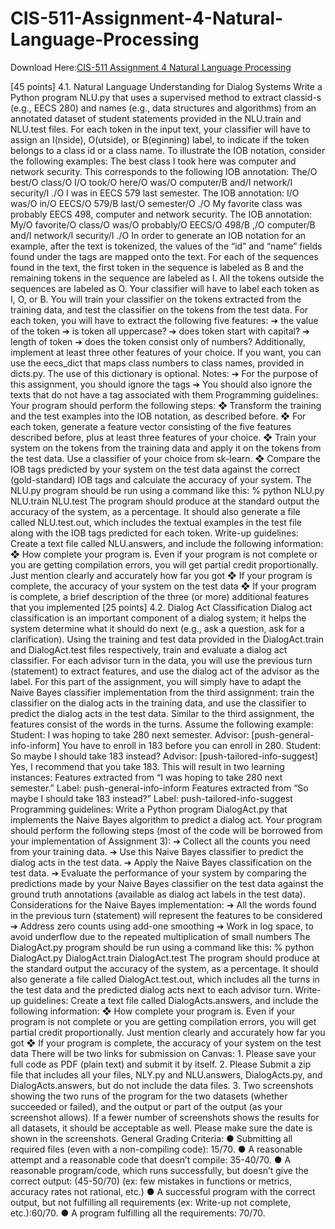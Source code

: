 # CIS-511-Assignment-4-Natural-Language-Processing
Download Here:[CIS-511 Assignment 4 Natural Language Processing](https://codingherolab.com/product/cis-511-assignment-4-natural-language-processing/)

[45 points] 4.1. Natural Language Understanding for Dialog Systems Write a Python program NLU.py that uses a supervised method to extract classid-s (e.g., EECS 280) and names (e.g., data structures and algorithms) from an annotated dataset of student statements provided in the NLU.train and NLU.test files. For each token in the input text, your classifier will have to assign an I(nside), O(utside), or B(eginning) label, to indicate if the token belongs to a class id or a class name. To illustrate the IOB notation, consider the following examples: The best class I took here was computer and network security. This corresponds to the following IOB annotation: The/O best/O class/O I/O took/O here/O was/O computer/B and/I network/I security/I ./O I was in EECS 579 last semester. The IOB annotation: I/O was/O in/O EECS/O 579/B last/O semester/O ./O My favorite class was probably EECS 498, computer and network security. The IOB annotation: My/O favorite/O class/O was/O probably/O EECS/O 498/B ,/O computer/B and/I network/I security/I ./O In order to generate an IOB notation for an example, after the text is tokenized, the values of the “id” and “name” fields found under the tags are mapped onto the text. For each of the sequences found in the text, the first token in the sequence is labeled as B and the remaining tokens in the sequence are labeled as I. All the tokens outside the sequences are labeled as O. Your classifier will have to label each token as I, O, or B. You will train your classifier on the tokens extracted from the training data, and test the classifier on the tokens from the test data. For each token, you will have to extract the following five features: ➔ the value of the token ➔ is token all uppercase? ➔ does token start with capital? ➔ length of token ➔ does the token consist only of numbers? Additionally, implement at least three other features of your choice. If you want, you can use the eecs_dict that maps class numbers to class names, provided in dicts.py. The use of this dictionary is optional. Notes: ➔ For the purpose of this assignment, you should ignore the tags ➔ You should also ignore the texts that do not have a tag associated with them Programming guidelines: Your program should perform the following steps: ❖ Transform the training and the test examples into the IOB notation, as described before. ❖ For each token, generate a feature vector consisting of the five features described before, plus at least three features of your choice. ❖ Train your system on the tokens from the training data and apply it on the tokens from the test data. Use a classifier of your choice from sk-learn. ❖ Compare the IOB tags predicted by your system on the test data against the correct (gold-standard) IOB tags and calculate the accuracy of your system. The NLU.py program should be run using a command like this: % python NLU.py NLU.train NLU.test The program should produce at the standard output the accuracy of the system, as a percentage. It should also generate a file called NLU.test.out, which includes the textual examples in the test file along with the IOB tags predicted for each token. Write-up guidelines: Create a text file called NLU.answers, and include the following information: ❖ How complete your program is. Even if your program is not complete or you are getting compilation errors, you will get partial credit proportionally. Just mention clearly and accurately how far you got ❖ If your program is complete, the accuracy of your system on the test data ❖ If your program is complete, a brief description of the three (or more) additional features that you implemented [25 points] 4.2. Dialog Act Classification Dialog act classification is an important component of a dialog system; it helps the system determine what it should do next (e.g., ask a question, ask for a clarification). Using the training and test data provided in the DialogAct.train and DialogAct.test files respectively, train and evaluate a dialog act classifier. For each advisor turn in the data, you will use the previous turn (statement) to extract features, and use the dialog act of the advisor as the label. For this part of the assignment, you will simply have to adapt the Naive Bayes classifier implementation from the third assignment: train the classifier on the dialog acts in the training data, and use the classifier to predict the dialog acts in the test data. Similar to the third assignment, the features consist of the words in the turns. Assume the following example: Student: I was hoping to take 280 next semester. Advisor: [push-general-info-inform] You have to enroll in 183 before you can enroll in 280. Student: So maybe I should take 183 instead? Advisor: [push-tailored-info-suggest] Yes, I recommend that you take 183. This will result in two learning instances: Features extracted from “I was hoping to take 280 next semester.” Label: push-general-info-inform Features extracted from “So maybe I should take 183 instead?” Label: push-tailored-info-suggest Programming guidelines: Write a Python program DialogAct.py that implements the Naive Bayes algorithm to predict a dialog act. Your program should perform the following steps (most of the code will be borrowed from your implementation of Assignment 3): ➔ Collect all the counts you need from your training data. ➔ Use this Naive Bayes classifier to predict the dialog acts in the test data. ➔ Apply the Naive Bayes classification on the test data. ➔ Evaluate the performance of your system by comparing the predictions made by your Naive Bayes classifier on the test data against the ground truth annotations (available as dialog act labels in the test data). Considerations for the Naive Bayes implementation: ➔ All the words found in the previous turn (statement) will represent the features to be considered ➔ Address zero counts using add-one smoothing ➔ Work in log space, to avoid underflow due to the repeated multiplication of small numbers The DialogAct.py program should be run using a command like this: % python DialogAct.py DialogAct.train DialogAct.test The program should produce at the standard output the accuracy of the system, as a percentage. It should also generate a file called DialogAct.test.out, which includes all the turns in the test data and the predicted dialog acts next to each advisor turn. Write-up guidelines: Create a text file called DialogActs.answers, and include the following information: ❖ How complete your program is. Even if your program is not complete or you are getting compilation errors, you will get partial credit proportionally. Just mention clearly and accurately how far you got ❖ If your program is complete, the accuracy of your system on the test data There will be two links for submission on Canvas: 1. Please save your full code as PDF (plain text) and submit it by itself. 2. Please Submit a zip file that includes all your files, NLY.py and NLU.answers, DialogActs.py, and DialogActs.answers, but do not include the data files. 3. Two screenshots showing the two runs of the program for the two datasets (whether succeeded or failed), and the output or part of the output (as your screenshot allows). If a fewer number of screenshots shows the results for all datasets, it should be acceptable as well. Please make sure the date is shown in the screenshots. General Grading Criteria: ● Submitting all required files (even with a non-compiling code): 15/70. ● A reasonable attempt and a reasonable code that doesn’t compile: 35-40/70. ● A reasonable program/code, which runs successfully, but doesn’t give the correct output: (45-50/70) (ex: few mistakes in functions or metrics, accuracy rates not rational, etc.) ● A successful program with the correct output, but not fulfilling all requirements (ex: Write-up not complete, etc.):60/70. ● A program fulfilling all the requirements: 70/70.

